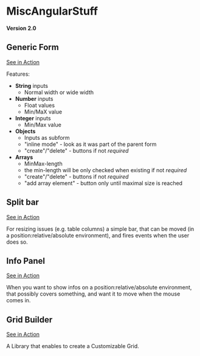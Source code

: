 # MiscAngularStuff

**Version 2.0**


## Generic Form

<a href="https://dogi-zz.github.io/misc.angular-stuff/#/form/form1" target="_blank">See in Action</a>

Features:

- **String** inputs
  - Normal width or wide width
- **Number** inputs
  - Float values
  - Min/MaX value
- **Integer** inputs
  - Min/Max value
- **Objects**
  - Inputs as subform
  - "inline mode" - look as it was part of the parent form
  - "create"/"delete" - buttons if not *required*
- **Arrays**
  - MinMax-length
  - the min-length will be only checked when existing if not *required*
  - "create"/"delete" - buttons if not *required*
  - "add array element" - button only until maximal size is reached


## Split bar

<a href="https://dogi-zz.github.io/misc.angular-stuff/#/panel" target="_blank">See in Action</a>

For resizing issues (e.g. table columns) a simple bar, that can be moved (in a position:relative/absolute environment), and fires events when the user does so.

## Info Panel

<a href="https://dogi-zz.github.io/misc.angular-stuff/#/panel" target="_blank">See in Action</a>

When you want to show infos on a position:relative/absolute environment, that possibly covers something, and want it to move when the mouse comes in.


## Grid Builder

<a href="https://dogi-zz.github.io/misc.angular-stuff/#/layout" target="_blank">See in Action</a>

A Library that enables to create a Customizable Grid.
